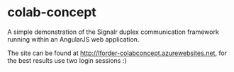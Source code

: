 colab-concept
=============

A simple demonstration of the Signalr duplex communication framework running within an AngularJS web application. 

The site can be found at http://lforder-colabconcept.azurewebsites.net, for the best results use two login sessions :)
